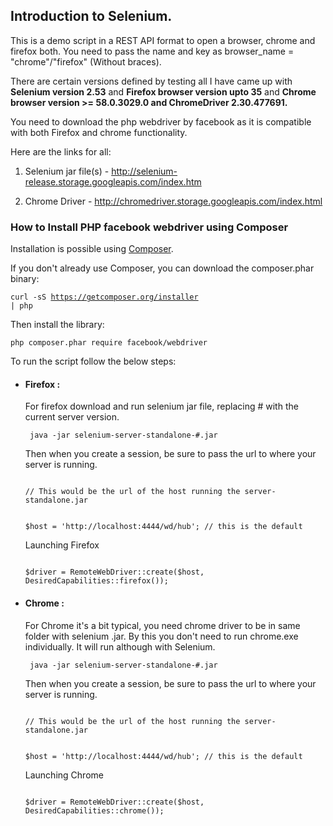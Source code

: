 <h2>Introduction to Selenium.</h2>

This is a demo script in a REST API format to open a browser, chrome and firefox both. You need to pass the name and key as browser_name = "chrome"/"firefox" (Without braces).

There are certain versions defined by testing all I have came up with <b>Selenium version 2.53</b> and <b>Firefox browser version upto 35</b> and
 <b>Chrome browser version >= 58.0.3029.0 and ChromeDriver 2.30.477691.</b>

You need to download the php webdriver by facebook as it is compatible with both Firefox and chrome functionality.

Here are the links for all:

1. Selenium jar file(s)  - http://selenium-release.storage.googleapis.com/index.htm

2. Chrome Driver - http://chromedriver.storage.googleapis.com/index.html

<h3>How to Install PHP facebook webdriver using Composer</h3>

Installation is possible using <a href="https://getcomposer.org/">Composer</a>.

If you don't already use Composer, you can download the composer.phar binary:

<code>curl -sS https://getcomposer.org/installer | php </code>

Then install the library:

<code>php composer.phar require facebook/webdriver </code>


To run the script follow the below steps:

<ul>
<li><h4><b>Firefox :</b></h4></li>


For firefox download and run selenium jar file, replacing # with the current server version.

<code> java -jar selenium-server-standalone-#.jar </code>

Then when you create a session, be sure to pass the url to where your server is running.

<code>
// This would be the url of the host running the server-standalone.jar

$host = 'http://localhost:4444/wd/hub'; // this is the default 
</code>

Launching Firefox

<code>
$driver = RemoteWebDriver::create($host, DesiredCapabilities::firefox());
</code>

<li><h4><b>Chrome :</b></h4></li>

For Chrome it's a bit typical, you need chrome driver to be in same folder with selenium .jar. By this you don't need to run chrome.exe individually. It will run although with Selenium.

<code> java -jar selenium-server-standalone-#.jar </code>

Then when you create a session, be sure to pass the url to where your server is running.

<code>
// This would be the url of the host running the server-standalone.jar

$host = 'http://localhost:4444/wd/hub'; // this is the default 
</code>

Launching Chrome

<code>
$driver = RemoteWebDriver::create($host, DesiredCapabilities::chrome());
</code>


